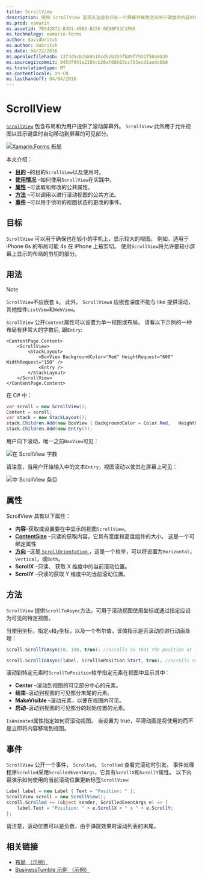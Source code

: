 ```yaml
---
title: ScrollView
description: 使用 ScrollView 呈现无法适合只在一个屏幕并释放空间用于键盘的内容的布局。
ms.prod: xamarin
ms.assetid: 7B542872-B3D1-49B3-B15E-0E98F53C1F6E
ms.technology: xamarin-forms
author: davidbritch
ms.author: dabritch
ms.date: 04/22/2016
ms.openlocfilehash: 13f3d5c02b8451bcd52b355fb89f7931f50a0d39
ms.sourcegitcommit: 945df041e2180cb20af08b83cc703ecd1aedc6b0
ms.translationtype: MT
ms.contentlocale: zh-CN
ms.lasthandoff: 04/04/2018
---
```

# <a name="scrollview"></a>ScrollView

[`ScrollView`](https://developer.xamarin.com/api/type/Xamarin.Forms.ScrollView/) 包含布局和为用户提供了滚动屏幕外。 `ScrollView` 此外用于允许视图以显示键盘时自动移动到屏幕的可见部分。

[![](scroll-view-images/layouts-sml.png "Xamarin.Forms 布局")](scroll-view-images/layouts.png#lightbox "Xamarin.Forms 布局")

本文介绍：

- **[目的](#Purpose)** &ndash;的目的`ScrollView`以及使用时。
- **[使用情况](#Usage)** &ndash;如何使用`ScrollView`在实践中。
- **[属性](#Properties)** &ndash;可读取和修改的公共属性。
- **[方法](#Methods)** &ndash;可以调用以进行滚动视图的公共方法。
- **[事件](#Events)** &ndash;可以用于侦听的视图状态的更改的事件。

## <a name="purpose"></a>目标

`ScrollView` 可以用于确保也在较小的手机上，显示较大的视图。 例如，适用于 iPhone 6s 的布局可能 4s 在 iPhone 上被剪切。 使用`ScrollView`将允许要较小屏幕上显示的布局的剪切的部分。

## <a name="usage"></a>用法

> [!NOTE]
> `ScrollView`不应嵌套 s。 此外， `ScrollView`s 应嵌套深度不能与 like 提供滚动，其他控件`ListView`和`WebView`。

`ScrollView` 公开`Content`属性可以设置为单一视图或布局。 请看以下示例的一种布局有非常大的字数后, 跟`Entry`:

```xaml
<ContentPage.Content>
    <ScrollView>
        <StackLayout>
            <BoxView BackgroundColor="Red" HeightRequest="600" WidthRequest="150" />
            <Entry />
        </StackLayout>
    </ScrollView>
</ContentPage.Content>
```

在 C# 中：

```csharp
var scroll = new ScrollView();
Content = scroll;
var stack = new StackLayout();
stack.Children.Add(new BoxView { BackgroundColor = Color.Red,   HeightRequest = 600, WidthRequest = 600 });
stack.Children.Add(new Entry());
```

用户向下滚动，唯一之前`BoxView`可见：

![](scroll-view-images/scroll-start.png "在 ScrollView 字数")

请注意，当用户开始输入中的文本`Entry`，视图滚动以使其在屏幕上可见：

![](scroll-view-images/scroll-end.png "中 ScrollView 条目")

## <a name="properties"></a>属性

ScrollView 具有以下属性：

- **内容**&ndash;获取或设置要在中显示的视图`ScrollView`。
- **[ContentSize](https://developer.xamarin.com/api/type/Xamarin.Forms.Size/)**  &ndash;只读的获取内容，它具有宽度和高度组件的大小。 这是一个可绑定属性
- **[方向](https://developer.xamarin.com/api/type/Xamarin.Forms.ScrollOrientation/)** &ndash;这是[ `ScrollOrientation` ](https://developer.xamarin.com/api/type/Xamarin.Forms.ScrollOrientation/)，这是一个枚举，可以将设置为`Horizontal`， `Vertical`，或`Both`。
- **ScrollX** &ndash;只读、 获取 X 维度中的当前滚动位置。
- **ScrollY** &ndash;只读的获取 Y 维度中的当前滚动位置。

## <a name="methods"></a>方法

`ScrollView` 提供`ScrollToAsync`方法，可用于滚动视图使用坐标或通过指定应设为可见的特定视图。

当使用坐标，指定`x`和`y`坐标，以及一个布尔值，该值指示是否滚动应进行动画处理：

```csharp
scroll.ScrollToAsync(0, 150, true); //scrolls so that the position at 150px from the top is visible

scroll.ScrollToAsync(label, ScrollToPosition.Start, true); //scrolls so that the label is at the start of the list
```

滚动到特定元素时`ScrollToPosition`枚举指定元素在视图中显示其中：

- **Center** &ndash;滚动到视图的可见部分中心的元素。
- **结束**&ndash;滚动到视图的可见部分末尾的元素。
- **MakeVisible** &ndash;滚动元素，以便在视图内可见。
- **启动**&ndash;滚动到视图的可见部分的起始位置的元素。

`IsAnimated`属性指定如何将滚动视图。 当设置为 true，平滑动画是将使用的而不是立即将内容移动到视图。

## <a name="events"></a>事件

`ScrollView` 公开一个事件， `Scrolled`。 `Scrolled` 查看完滚动时引发。 事件处理程序`Scrolled`采用`ScrolledEventArgs`，它具有`ScrollX`和`ScrollY`属性。 以下内容演示如何使用的当前滚动位置更新标签`ScrollView`:

```csharp
Label label = new Label { Text = "Position: " };
ScrollView scroll = new ScrollView();
scroll.Scrolled += (object sender, ScrolledEventArgs e) => {
    label.Text = "Position: " + e.ScrollX + " x " + e.ScrollY;
};
```

请注意，滚动位置可以是负数，由于弹跳效果时滚动列表的末尾。


## <a name="related-links"></a>相关链接

- [布局 （示例）](https://developer.xamarin.com/samples/xamarin-forms/UserInterface/Layout/)
- [BusinessTumble 示例 （示例）](https://developer.xamarin.com/samples/xamarin-forms/UserInterface/BusinessTumble/)
